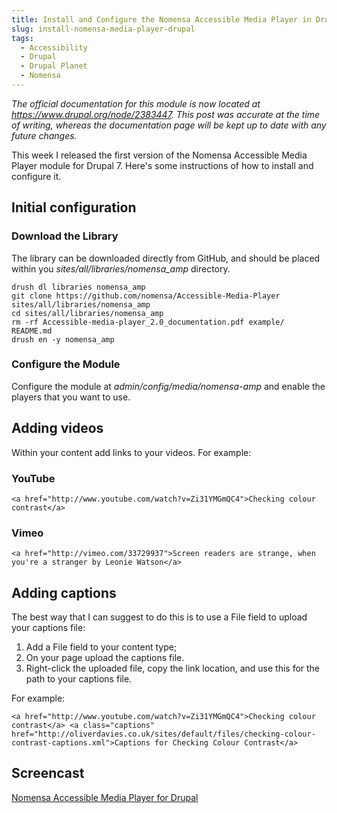 ```yaml
---
title: Install and Configure the Nomensa Accessible Media Player in Drupal
slug: install-nomensa-media-player-drupal
tags:
  - Accessibility
  - Drupal
  - Drupal Planet
  - Nomensa
---
```

*The official documentation for this module is now located at <https://www.drupal.org/node/2383447>. This post was accurate at the time of writing, whereas the documentation page will be kept up to date with any future changes.*

This week I released the first version of the Nomensa Accessible Media Player module for Drupal 7. Here's some instructions of how to install and configure it.

## Initial configuration

### Download the Library

The library can be downloaded directly from GitHub, and should be placed within you *sites/all/libraries/nomensa_amp* directory.
 
~~~~
drush dl libraries nomensa_amp
git clone https://github.com/nomensa/Accessible-Media-Player sites/all/libraries/nomensa_amp
cd sites/all/libraries/nomensa_amp
rm -rf Accessible-media-player_2.0_documentation.pdf example/ README.md
drush en -y nomensa_amp
~~~~

### Configure the Module

Configure the module at <em>admin/config/media/nomensa-amp</em> and enable the players that you want to use.

## Adding videos

Within your content add links to your videos. For example:

### YouTube

    <a href="http://www.youtube.com/watch?v=Zi31YMGmQC4">Checking colour contrast</a>

### Vimeo

    <a href="http://vimeo.com/33729937">Screen readers are strange, when you're a stranger by Leonie Watson</a>

## Adding captions

The best way that I can suggest to do this is to use a File field to upload your captions file:

1. Add a File field to your content type;
2. On your page upload the captions file.
3. Right-click the uploaded file, copy the link location, and use this for the path to your captions file.

For example:
    
    <a href="http://www.youtube.com/watch?v=Zi31YMGmQC4">Checking colour contrast</a> <a class="captions" href="http://oliverdavies.co.uk/sites/default/files/checking-colour-contrast-captions.xml">Captions for Checking Colour Contrast</a>

## Screencast

<a class="player" href="http://vimeo.com/45731954">Nomensa Accessible Media Player for Drupal</a>